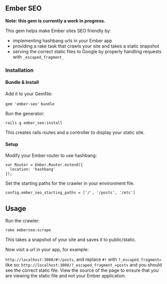 ## Ember SEO

**Note: this gem is currently a work in progress.**

This gem helps make Ember sites SEO friendly by:

* implementing hashbang urls in your Ember app
* providing a rake task that crawls your site and takes a static snapshot
* serving the correct static files to Google by properly handling requests with `_escaped_fragment_`

### Installation

#### Bundle & Install

Add it to your Gemfile:

`gem 'ember-seo'`
`bundle`

Run the generator:

`rails g ember_seo:install`

This creates rails routes and a controller to display your static site.


#### Setup

Modify your Ember router to use hashbang:

```
var Router = Ember.Router.extend({
  location: 'hashbang'
});
```

Set the starting paths for the crawler in your environment file.

```
config.ember_seo_starting_paths = ['/', '/posts', '/etc']
```

## Usage

Run the crawler:

```
rake emberseo:scrape
```

This takes a snapshot of your site and saves it to public/static.

Now visit a url in your app, for example:

`http://localhost:3000/#!/posts`, and replace `#!` with `?_escaped_fragment=` like so:
`http://localhost:3000/?_escaped_fragment_=posts` and you should see the correct static file. View
the source of the page to ensure that you are viewing the static file and not your Ember
application.
